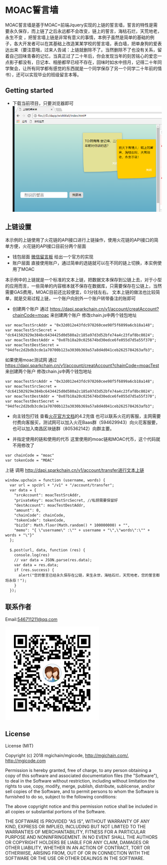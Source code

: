 #  MOAC誓言墙
MOAC誓言墙是基于MOAC+前端Jquery实现的上链的誓言墙，誓言的特性是需要永久保存，而上链了之后永远都不会改变，链上的誓言，海枯石烂，天荒地老，永生不变 ，把誓言墙上链是非常有意义的事情，本例子虽然是简单的基础的例子，各大开发者可以在其基础上改造某某学校的誓言墙，表白墙，把单身狗的爱表达出来（要注意哦，过来人告诫：上链就删除不了。当然删除不了也没有关系，留着自己回味青春的记忆，当真正过了二十年后，你会发现当年的刻苦铭心的爱恋一点影子都没有，日记本、相册都早已经不存在，回味时如水中捞月，记得二十年同学聚会，让所有同学都有感觉的东西就是一个同学保存了另一个同学二十年前的情书），还可以实现毕业的班级留言本等。

## Getting started
- 下载当前项目，只要浏览器即可
![查看页面](./show.png)

## 上链设置
本示例的上链使用了火花链的API接口进行上链操作，使用火花链的API接口的简单方便，火花链的API接口目前分两个层面
- 钱包层面  <a href="https://github.com/sparkChainBaas/wechatMsg">微信留言板</a> 给出一个官方的实现
- 账户层面  直接使用账户，通过简单的选链就可以在不同的链上切换，本实例使用了MOAC

本示例中的上链就是一个标准的文本上链，把数据文本保存到公链上去，对于小型的应用而言，一些简单的内容根本就不保存在数据库，只需要保存在公链上，当然需要GAS费用，MOAC目前还比较便宜，0.1分钱左右。
文本上链的做法也比较简单，就是交易过程上链，一个账户向别外一个账户转带备注的账即可

- 创建两个账户
 通过 https://dapi.sparkchain.cn/v1/account/creatAccount?chainCode=moac 来创建两个账户
 修改chain.js中两个钱包地址
 ```
 var moacTestSrcAddr = "0x32d012e43fdc978260cee98f5f6899a6cb18a148";
 var moacTestSrcSecret = "dc641502929e384bc6434425d0d580a2c185a97d3d52bfe74a4c23faf8bc8024";
 var moacTestDestAddr = "0x07b18a20c025674bd30edce6fe055d7d5a55f370";
 var moacTestDestSecret = "94dfec2d2bdb3cde1a70700b123a3030b369a57a8d4d041ceb2625784263afb3";
 ```
 如果使用moac测试网
  通过 https://dapi.sparkchain.cn/v1/account/creatAccount?chainCode=moacTest 来创建两个账户
 修改chain.js中两个钱包地址
 ```
 var moacTestSrcAddr = "0x32d012e43fdc978260cee98f5f6899a6cb18a148";
 var moacTestSrcSecret = "dc641502929e384bc6434425d0d580a2c185a97d3d52bfe74a4c23faf8bc8024";
 var moacTestDestAddr = "0x07b18a20c025674bd30edce6fe055d7d5a55f370";
 var moacTestDestSecret = "94dfec2d2bdb3cde1a70700b123a3030b369a57a8d4d041ceb2625784263afb3";
```

- 向主钱包打钱
   查看<a href=" https://github.com/sparkChainBaas/baas/blob/master/doc/v0.9.8/chapter04.md">火花官方文档</a>的4.2充值
   也可以联系火花的客服，主网需要付费向客服买，测试网可以加入火花Baas群（594629943）向火花客服要，也可以加入南昌区块链群（805362142）向群主要。

- 并指定使用的链和使用的代币
这里使用的moac链和MOAC代币，这个代码就不用修改了
```
var chainCode = "moac"
var tokenCode = "MOAC"
```

上链 调用  http://dapi.sparkchain.cn/v1/account/transfer进行文本上链
```
window.upchain = function (username, words) {
  var url = spcUrl + "/v1" + "/account/transfer";
  var data = {
    "srcAccount": moacTestSrcAddr,
    "privateKey": moacTestSrcSecret, //私钥需要保留好
    "destAccount": moacTestDestAddr,
    "amount": 0,
    "chainCode": chainCode,
    "tokenCode": tokenCode,
    "bizId": Math.floor(Math.random() * 100000000) + "",
    "memo": "{ \"username\" :\"" + username + "\",\"words\":\"" + words + "\"}"
  };

  $.post(url, data, function (res) {
    console.log(res)
    // var data = JSON.parse(res.data);
    var data = res.data;
    if (res.success) {
      alert("您的誓言已经永久保存在公链，来生永世，海枯石烂，天荒地老，您的誓言都将永存！");
    }
  });
```

## 联系作者
   Email:546711211@qq.com

![查看页面](./1529454504499.png)

## License
License (MIT)

Copyright (c) 2018  mgichain/mgicode, http://mgichain.com/, http://mgicode.com

Permission is hereby granted, free of charge, to any person obtaining a copy of this software and associated documentation files (the "Software"), to deal in the Software without restriction, including without limitation the rights to use, copy, modify, merge, publish, distribute, sublicense, and/or sell copies of the Software, and to permit persons to whom the Software is furnished to do so, subject to the following conditions:

The above copyright notice and this permission notice shall be included in all copies or substantial portions of the Software.

THE SOFTWARE IS PROVIDED "AS IS", WITHOUT WARRANTY OF ANY KIND, EXPRESS OR IMPLIED, INCLUDING BUT NOT LIMITED TO THE WARRANTIES OF MERCHANTABILITY, FITNESS FOR A PARTICULAR PURPOSE AND NONINFRINGEMENT. IN NO EVENT SHALL THE AUTHORS OR COPYRIGHT HOLDERS BE LIABLE FOR ANY CLAIM, DAMAGES OR OTHER LIABILITY, WHETHER IN AN ACTION OF CONTRACT, TORT OR OTHERWISE, ARISING FROM, OUT OF OR IN CONNECTION WITH THE SOFTWARE OR THE USE OR OTHER DEALINGS IN THE SOFTWARE.

